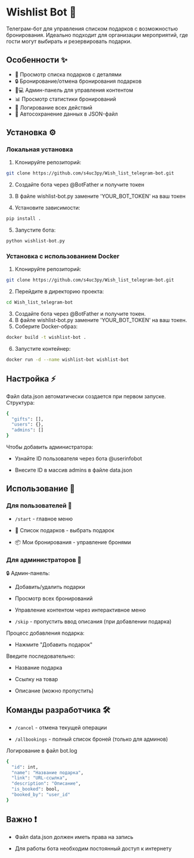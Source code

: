 # Wishlist Bot 🎁

Телеграм-бот для управления списком подарков с возможностью бронирования. Идеально подходит для организации мероприятий, где гости могут выбирать и резервировать подарки.

## Особенности ✨

- 📃 Просмотр списка подарков с деталями
- 🔒 Бронирование/отмена бронирования подарков
- 👨💻 Админ-панель для управления контентом
- 📊 Просмотр статистики бронирований
- 📝 Логирование всех действий
- 🔄 Автосохранение данных в JSON-файл

## Установка ⚙️

### Локальная установка

1. Клонируйте репозиторий:
```bash
git clone https://github.com/s4uc3py/Wish_list_telegram-bot.git
```
2. Создайте бота через @BotFather и получите токен

3. В файле wishlist-bot.py замените 'YOUR_BOT_TOKEN' на ваш токен

4. Установите зависимости:
```bash
pip install .
```

5. Запустите бота:
```bash
python wishlist-bot.py
```

### Установка с использованием Docker

1. Клонируйте репозиторий:
```bash
git clone https://github.com/s4uc3py/Wish_list_telegram-bot.git
```
2. Перейдите в директорию проекта:
```bash
cd Wish_list_telegram-bot
```
3. Создайте бота через @BotFather и получите токен.
4. В файле wishlist-bot.py замените 'YOUR_BOT_TOKEN' на ваш токен.
5. Соберите Docker-образ:
```bash
docker build -t wishlist-bot .
```
6. Запустите контейнер:
```bash
docker run -d --name wishlist-bot wishlist-bot
```

## Настройка ⚡️
Файл data.json автоматически создается при первом запуске. Структура:

```bash
{
  "gifts": [],
  "users": {},
  "admins": []
}
```
Чтобы добавить администратора:

 - Узнайте ID пользователя через бота @userinfobot

 - Внесите ID в массив admins в файле data.json

## Использование 🤖

### Для пользователей 👤

 - `/start` - главное меню

 - 🎁 Список подарков - выбрать подарок

 - 📦 Мои бронирования - управление бронями

### Для администраторов 👑

🔒 Админ-панель:

 - Добавить/удалить подарки

 - Просмотр всех бронирований

 - Управление контентом через интерактивное меню

 - `/skip` - пропустить ввод описания (при добавлении подарка)

Процесс добавления подарка:

 - Нажмите "Добавить подарок"

Введите последовательно:

 - Название подарка

 - Ссылку на товар

 - Описание (можно пропустить)

## Команды разработчика 🛠️

 - `/cancel` - отмена текущей операции

 - `/allbookings` - полный список броней (только для админов)

Логирование в файл bot.log
```bash
{
  "id": int,
  "name": "Название подарка",
  "link": "URL-ссылка",
  "description": "Описание",
  "is_booked": bool,
  "booked_by": "user_id"
}
```

## Важно ❗️

 - Файл data.json должен иметь права на запись

 - Для работы бота необходим постоянный доступ к интернету

